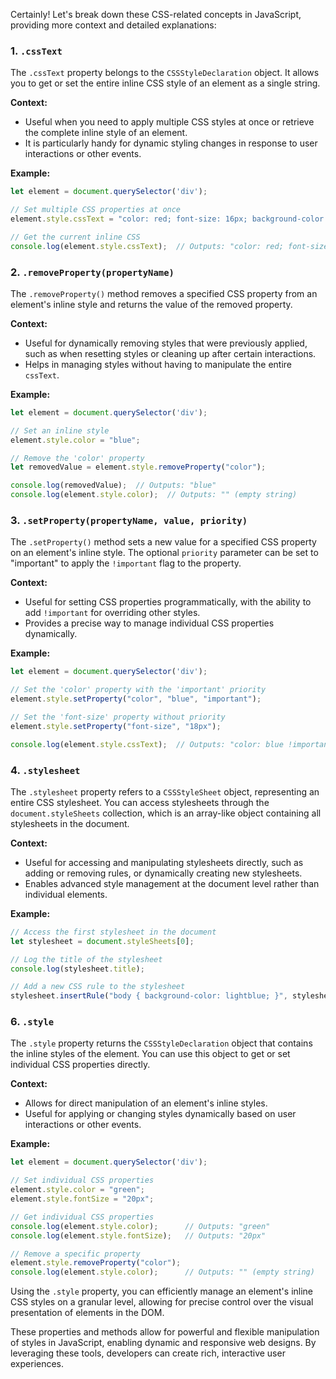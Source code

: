 Certainly! Let's break down these CSS-related concepts in JavaScript, providing more context and detailed explanations:

### 1. `.cssText`
The `.cssText` property belongs to the `CSSStyleDeclaration` object. It allows you to get or set the entire inline CSS style of an element as a single string.

**Context:**
- Useful when you need to apply multiple CSS styles at once or retrieve the complete inline style of an element.
- It is particularly handy for dynamic styling changes in response to user interactions or other events.

**Example:**
```javascript
let element = document.querySelector('div');

// Set multiple CSS properties at once
element.style.cssText = "color: red; font-size: 16px; background-color: yellow;";

// Get the current inline CSS
console.log(element.style.cssText);  // Outputs: "color: red; font-size: 16px; background-color: yellow;"
```

### 2. `.removeProperty(propertyName)`
The `.removeProperty()` method removes a specified CSS property from an element's inline style and returns the value of the removed property.

**Context:**
- Useful for dynamically removing styles that were previously applied, such as when resetting styles or cleaning up after certain interactions.
- Helps in managing styles without having to manipulate the entire `cssText`.

**Example:**
```javascript
let element = document.querySelector('div');

// Set an inline style
element.style.color = "blue";

// Remove the 'color' property
let removedValue = element.style.removeProperty("color");

console.log(removedValue);  // Outputs: "blue"
console.log(element.style.color);  // Outputs: "" (empty string)
```

### 3. `.setProperty(propertyName, value, priority)`
The `.setProperty()` method sets a new value for a specified CSS property on an element's inline style. The optional `priority` parameter can be set to "important" to apply the `!important` flag to the property.

**Context:**
- Useful for setting CSS properties programmatically, with the ability to add `!important` for overriding other styles.
- Provides a precise way to manage individual CSS properties dynamically.

**Example:**
```javascript
let element = document.querySelector('div');

// Set the 'color' property with the 'important' priority
element.style.setProperty("color", "blue", "important");

// Set the 'font-size' property without priority
element.style.setProperty("font-size", "18px");

console.log(element.style.cssText);  // Outputs: "color: blue !important; font-size: 18px;"
```

### 4. `.stylesheet`
The `.stylesheet` property refers to a `CSSStyleSheet` object, representing an entire CSS stylesheet. You can access stylesheets through the `document.styleSheets` collection, which is an array-like object containing all stylesheets in the document.

**Context:**
- Useful for accessing and manipulating stylesheets directly, such as adding or removing rules, or dynamically creating new stylesheets.
- Enables advanced style management at the document level rather than individual elements.

**Example:**
```javascript
// Access the first stylesheet in the document
let stylesheet = document.styleSheets[0];

// Log the title of the stylesheet
console.log(stylesheet.title);

// Add a new CSS rule to the stylesheet
stylesheet.insertRule("body { background-color: lightblue; }", stylesheet.cssRules.length);
```

### 6.  `.style`

The `.style` property returns the `CSSStyleDeclaration` object that contains the inline styles of the element. You can use this object to get or set individual CSS properties directly.

**Context:**
- Allows for direct manipulation of an element's inline styles.
- Useful for applying or changing styles dynamically based on user interactions or other events.

**Example:**
```javascript
let element = document.querySelector('div');

// Set individual CSS properties
element.style.color = "green";
element.style.fontSize = "20px";

// Get individual CSS properties
console.log(element.style.color);      // Outputs: "green"
console.log(element.style.fontSize);   // Outputs: "20px"

// Remove a specific property
element.style.removeProperty("color");
console.log(element.style.color);      // Outputs: "" (empty string)
```

Using the `.style` property, you can efficiently manage an element's inline CSS styles on a granular level, allowing for precise control over the visual presentation of elements in the DOM.

These properties and methods allow for powerful and flexible manipulation of styles in JavaScript, enabling dynamic and responsive web designs. By leveraging these tools, developers can create rich, interactive user experiences.



